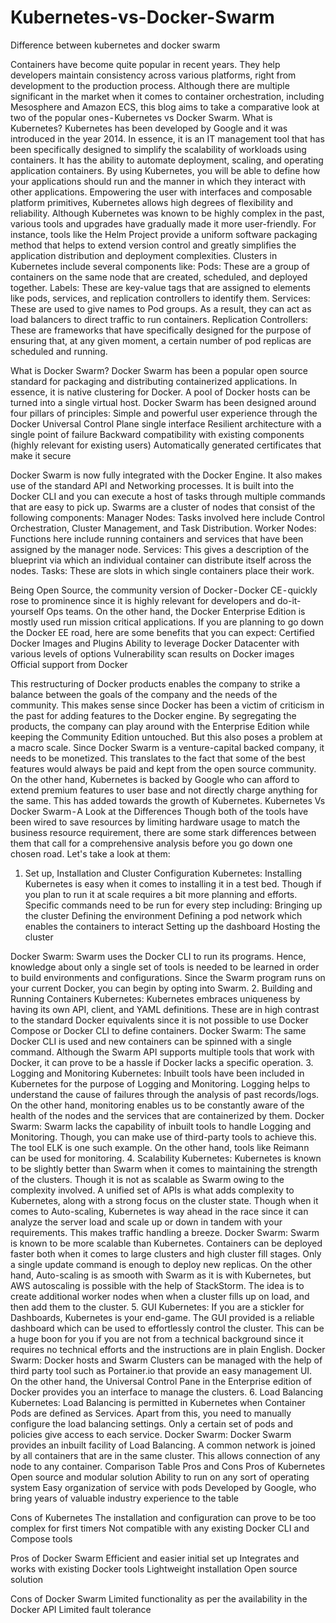 # Kubernetes-vs-Docker-Swarm
Difference between kubernetes and docker swarm

Containers have become quite popular in recent years. They help developers maintain consistency across various platforms, right from development to the production process. Although there are multiple significant in the market when it comes to container orchestration, including Mesosphere and Amazon ECS, this blog aims to take a comparative look at two of the popular ones - Kubernetes vs Docker Swarm.
What is Kubernetes?
Kubernetes has been developed by Google and it was introduced in the year 2014. In essence, it is an IT management tool that has been specifically designed to simplify the scalability of workloads using containers. It has the ability to automate deployment, scaling, and operating application containers.
By using Kubernetes, you will be able to define how your applications should run and the manner in which they interact with other applications. Empowering the user with interfaces and composable platform primitives, Kubernetes allows high degrees of flexibility and reliability.
Although Kubernetes was known to be highly complex in the past, various tools and upgrades have gradually made it more user-friendly. For instance, tools like the Helm Project provide a uniform software packaging method that helps to extend version control and greatly simplifies the application distribution and deployment complexities.
Clusters in Kubernetes include several components like:
Pods: These are a group of containers on the same node that are created, scheduled, and deployed together.
Labels: These are key-value tags that are assigned to elements like pods, services, and replication controllers to identify them.
Services: These are used to give names to Pod groups. As a result, they can act as load balancers to direct traffic to run containers.
Replication Controllers: These are frameworks that have specifically designed for the purpose of ensuring that, at any given moment, a certain number of pod replicas are scheduled and running.

What is Docker Swarm?
Docker Swarm has been a popular open source standard for packaging and distributing containerized applications. In essence, it is native clustering for Docker. A pool of Docker hosts can be turned into a single virtual host.
Docker Swarm has been designed around four pillars of principles:
Simple and powerful user experience through the Docker Universal Control Plane single interface
Resilient architecture with a single point of failure
Backward compatibility with existing components (highly relevant for existing users)
Automatically generated certificates that make it secure

Docker Swarm is now fully integrated with the Docker Engine. It also makes use of the standard API and Networking processes. It is built into the Docker CLI and you can execute a host of tasks through multiple commands that are easy to pick up.
Swarms are a cluster of nodes that consist of the following components:
Manager Nodes: Tasks involved here include Control Orchestration, Cluster Management, and Task Distribution.
Worker Nodes: Functions here include running containers and services that have been assigned by the manager node.
Services: This gives a description of the blueprint via which an individual container can distribute itself across the nodes.
Tasks: These are slots in which single containers place their work.

Being Open Source, the community version of Docker - Docker CE - quickly rose to prominence since it is highly relevant for developers and do-it-yourself Ops teams. On the other hand, the Docker Enterprise Edition is mostly used run mission critical applications. If you are planning to go down the Docker EE road, here are some benefits that you can expect:
Certified Docker Images and Plugins
Ability to leverage Docker Datacenter with various levels of options
Vulnerability scan results on Docker images
Official support from Docker

This restructuring of Docker products enables the company to strike a balance between the goals of the company and the needs of the community. This makes sense since Docker has been a victim of criticism in the past for adding features to the Docker engine. By segregating the products, the company can play around with the Enterprise Edition while keeping the Community Edition untouched.
But this also poses a problem at a macro scale. Since Docker Swarm is a venture-capital backed company, it needs to be monetized. This translates to the fact that some of the best features would always be paid and kept from the open source community.
On the other hand, Kubernetes is backed by Google who can afford to extend premium features to user base and not directly charge anything for the same.
This has added towards the growth of Kubernetes.
Kubernetes Vs Docker Swarm - A Look at the Differences
Though both of the tools have been wired to save resources by limiting hardware usage to match the business resource requirement, there are some stark differences between them that call for a comprehensive analysis before you go down one chosen road.
Let's take a look at them:
1. Set up, Installation and Cluster Configuration
Kubernetes: Installing Kubernetes is easy when it comes to installing it in a test bed. Though if you plan to run it at scale requires a bit more planning and efforts. Specific commands need to be run for every step including:
Bringing up the cluster
Defining the environment
Defining a pod network which enables the containers to interact
Setting up the dashboard
Hosting the cluster

Docker Swarm: Swarm uses the Docker CLI to run its programs. Hence, knowledge about only a single set of tools is needed to be learned in order to build environments and configurations. Since the Swarm program runs on your current Docker, you can begin by opting into Swarm.
2. Building and Running Containers
Kubernetes: Kubernetes embraces uniqueness by having its own API, client, and YAML definitions. These are in high contrast to the standard Docker equivalents since it is not possible to use Docker Compose or Docker CLI to define containers.
Docker Swarm: The same Docker CLI is used and new containers can be spinned with a single command. Although the Swarm API supports multiple tools that work with Docker, it can prove to be a hassle if Docker lacks a specific operation.
3. Logging and Monitoring
Kubernetes: Inbuilt tools have been included in Kubernetes for the purpose of Logging and Monitoring. Logging helps to understand the cause of failures through the analysis of past records/logs. On the other hand, monitoring enables us to be constantly aware of the health of the nodes and the services that are containerized by them.
Docker Swarm: Swarm lacks the capability of inbuilt tools to handle Logging and Monitoring. Though, you can make use of third-party tools to achieve this. The tool ELK is one such example. On the other hand, tools like Reimann can be used for monitoring.
4. Scalability
Kubernetes: Kubernetes is known to be slightly better than Swarm when it comes to maintaining the strength of the clusters. Though it is not as scalable as Swarm owing to the complexity involved. A unified set of APIs is what adds complexity to Kubernetes, along with a strong focus on the cluster state.
Though when it comes to Auto-scaling, Kubernetes is way ahead in the race since it can analyze the server load and scale up or down in tandem with your requirements. This makes traffic handling a breeze.
Docker Swarm: Swarm is known to be more scalable than Kubernetes. Containers can be deployed faster both when it comes to large clusters and high cluster fill stages. Only a single update command is enough to deploy new replicas.
On the other hand, Auto-scaling is as smooth with Swarm as it is with Kubernetes, but AWS autoscaling is possible with the help of StackStorm. The idea is to create additional worker nodes when when a cluster fills up on load, and then add them to the cluster.
5. GUI
Kubernetes: If you are a stickler for Dashboards, Kubernetes is your end-game. The GUI provided is a reliable dashboard which can be used to effortlessly control the cluster. This can be a huge boon for you if you are not from a technical background since it requires no technical efforts and the instructions are in plain English.
Docker Swarm: Docker hosts and Swarm Clusters can be managed with the help of third party tool such as Portainer.io that provide an easy management UI. On the other hand, the Universal Control Pane in the Enterprise edition of Docker provides you an interface to manage the clusters.
6. Load Balancing
Kubernetes: Load Balancing is permitted in Kubernetes when Container Pods are defined as Services. Apart from this, you need to manually configure the load balancing settings. Only a certain set of pods and policies give access to each service.
Docker Swarm: Docker Swarm provides an inbuilt facility of Load Balancing. A common network is joined by all containers that are in the same cluster. This allows connection of any node to any container.
Comparison Table
Pros and Cons
Pros of Kubernetes
Open source and modular solution
Ability to run on any sort of operating system
Easy organization of service with pods
Developed by Google, who bring years of valuable industry experience to the table

Cons of Kubernetes
The installation and configuration can prove to be too complex for first timers
Not compatible with any existing Docker CLI and Compose tools

Pros of Docker Swarm
Efficient and easier initial set up
Integrates and works with existing Docker tools
Lightweight installation
Open source solution

Cons of Docker Swarm
Limited functionality as per the availability in the Docker API
Limited fault tolerance
